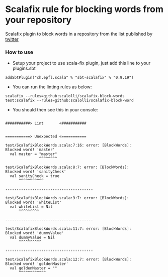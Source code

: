 # Scalafix rule for blocking words from your repository

Scalafix plugin to block words in a repository from the list published by [twitter](https://twitter.com/TwitterEng/status/1278733305190342656)

### How to use

- Setup your project to use scala-fix plugin, just add this line to your plugins.sbt

```
addSbtPlugin("ch.epfl.scala" % "sbt-scalafix" % "0.9.19")
```

- You can run the linting rules as below:

```
scalafix --rules=github:scalolli/scalafix-block-words
test:scalafix --rules=github:scalolli/scalafix-block-word
```

- You should then see this in your console:

```

###########> Lint       <###########


===========> Unexpected <===========

test/ScalafixBlockWords.scala:7:16: error: [BlockWords]:
Blocked word! 'master'
  val master = "master"
               ^^^^^^^^

test/ScalafixBlockWords.scala:8:7: error: [BlockWords]:
Blocked word! 'sanityCheck'
  val sanityCheck = true
      ^^^^^^^^^^^

---------------------------------------

test/ScalafixBlockWords.scala:9:7: error: [BlockWords]:
Blocked word! 'whiteList'
  val whiteList = Nil
      ^^^^^^^^^

---------------------------------------

test/ScalafixBlockWords.scala:11:7: error: [BlockWords]:
Blocked word! 'dummyValue'
  val dummyValue = Nil
      ^^^^^^^^^^

---------------------------------------

test/ScalafixBlockWords.scala:12:7: error: [BlockWords]:
Blocked word! 'goldenMaster'
  val goldenMaster = ""
      ^^^^^^^^^^^^

```


